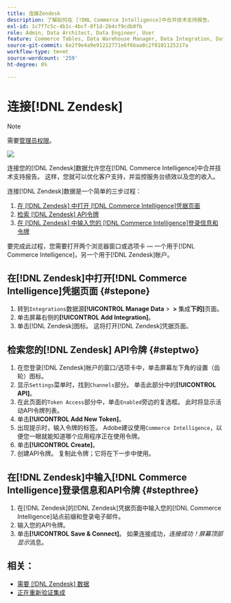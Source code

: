 ```yaml
---
title: 连接Zendesk
description: 了解如何在 [!DNL Commerce Intelligence]中合并技术支持报告。
exl-id: 1c7f7c5c-4b1c-4bcf-8f1d-2b4cf9cdb0fb
role: Admin, Data Architect, Data Engineer, User
feature: Commerce Tables, Data Warehouse Manager, Data Integration, Data Import/Export
source-git-commit: 6e2f9e4a9e91212771e6f6baa8c2f8101125217a
workflow-type: tm+mt
source-wordcount: '259'
ht-degree: 0%

---
```


# 连接[!DNL Zendesk]

>[!NOTE]
>
>需要[管理员权限](../../../administrator/user-management/user-management.md)。

![](../../../assets/Zendesk_logo.png)

连接您的[!DNL Zendesk]数据允许您在[!DNL Commerce Intelligence]中合并技术支持报告。 这样，您就可以优化客户支持，并监控服务台绩效以及您的收入。

连接[!DNL Zendesk]数据是一个简单的三步过程：

1. [在 [!DNL Zendesk] 中打开 [!DNL Commerce Intelligence]凭据页面](#stepone)
1. [检索 [!DNL Zendesk] API令牌](#steptwo)
1. [在 [!DNL Zendesk] 中输入您的 [!DNL Commerce Intelligence]登录信息和令牌](#stepthree)

要完成此过程，您需要打开两个浏览器窗口或选项卡 — 一个用于[!DNL Commerce Intelligence]，另一个用于[!DNL Zendesk]帐户。

## 在[!DNL Zendesk]中打开[!DNL Commerce Intelligence]凭据页面 {#stepone}

1. 转到`Integrations`数据源&#x200B;**[!UICONTROL Manage Data** > **&#x200B; > &#x200B;** 集成&#x200B;**下的]**&#x200B;页面。
1. 单击屏幕右侧的&#x200B;**[!UICONTROL Add Integration]**。
1. 单击[!DNL Zendesk]图标。 这将打开[!DNL Zendesk]凭据页面。

## 检索您的[!DNL Zendesk] API令牌 {#steptwo}

1. 在您登录[!DNL Zendesk]帐户的窗口/选项卡中，单击屏幕左下角的设置（齿轮）图标。
1. 显示`Settings`菜单时，找到`Channels`部分。 单击此部分中的&#x200B;**[!UICONTROL API]**。
1. 在此页面的`Token Access`部分中，单击`Enabled`旁边的复选框。 此时将显示活动API令牌列表。
1. 单击&#x200B;**[!UICONTROL Add New Token]**。
1. 出现提示时，输入令牌的标签。 Adobe建议使用`Commerce Intelligence`，以便您一眼就能知道哪个应用程序正在使用令牌。
1. 单击&#x200B;**[!UICONTROL Create]**。
1. 创建API令牌。 复制此令牌；它将在下一步中使用。

## 在[!DNL Zendesk]中输入[!DNL Commerce Intelligence]登录信息和API令牌 {#stepthree}

1. 在[!DNL Zendesk]的[!DNL Zendesk]凭据页面中输入您的[!DNL Commerce Intelligence]站点前缀和登录电子邮件。
1. 输入您的API令牌。
1. 单击&#x200B;**[!UICONTROL Save & Connect]**。 如果连接成功，*连接成功！屏幕顶部显示*&#x200B;消息。

## 相关：

* [需要 [!DNL Zendesk] 数据](../integrations/exp-zendesk-data.md)
* [正在重新验证集成](https://experienceleague.adobe.com/docs/commerce-knowledge-base/kb/how-to/mbi-reauthenticating-integrations.html)
